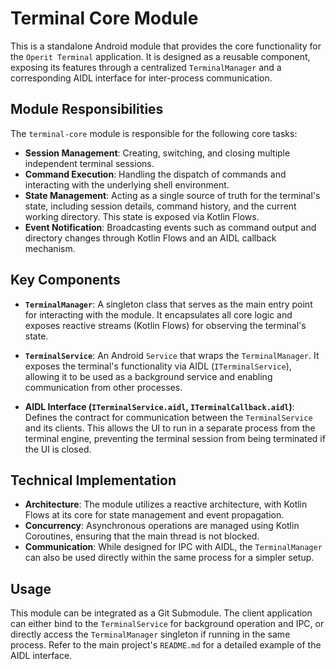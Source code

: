 # Terminal Core Module

This is a standalone Android module that provides the core functionality for the `Operit Terminal` application. It is designed as a reusable component, exposing its features through a centralized `TerminalManager` and a corresponding AIDL interface for inter-process communication.

## Module Responsibilities

The `terminal-core` module is responsible for the following core tasks:

-   **Session Management**: Creating, switching, and closing multiple independent terminal sessions.
-   **Command Execution**: Handling the dispatch of commands and interacting with the underlying shell environment.
-   **State Management**: Acting as a single source of truth for the terminal's state, including session details, command history, and the current working directory. This state is exposed via Kotlin Flows.
-   **Event Notification**: Broadcasting events such as command output and directory changes through Kotlin Flows and an AIDL callback mechanism.

## Key Components

-   **`TerminalManager`**: A singleton class that serves as the main entry point for interacting with the module. It encapsulates all core logic and exposes reactive streams (Kotlin Flows) for observing the terminal's state.

-   **`TerminalService`**: An Android `Service` that wraps the `TerminalManager`. It exposes the terminal's functionality via AIDL (`ITerminalService`), allowing it to be used as a background service and enabling communication from other processes.

-   **AIDL Interface (`ITerminalService.aidl`, `ITerminalCallback.aidl`)**: Defines the contract for communication between the `TerminalService` and its clients. This allows the UI to run in a separate process from the terminal engine, preventing the terminal session from being terminated if the UI is closed.

## Technical Implementation

-   **Architecture**: The module utilizes a reactive architecture, with Kotlin Flows at its core for state management and event propagation.
-   **Concurrency**: Asynchronous operations are managed using Kotlin Coroutines, ensuring that the main thread is not blocked.
-   **Communication**: While designed for IPC with AIDL, the `TerminalManager` can also be used directly within the same process for a simpler setup.

## Usage

This module can be integrated as a Git Submodule. The client application can either bind to the `TerminalService` for background operation and IPC, or directly access the `TerminalManager` singleton if running in the same process. Refer to the main project's `README.md` for a detailed example of the AIDL interface. 